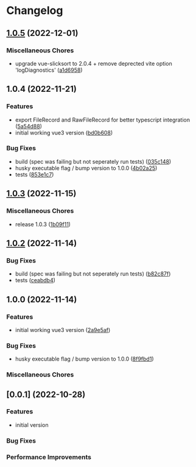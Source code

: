 # Changelog

## [1.0.5](https://github.com/boindil/vue-file-agent-next/compare/v1.0.4...v1.0.5) (2022-12-01)


### Miscellaneous Chores

* upgrade vue-slicksort to 2.0.4 + remove deprected vite option 'logDiagnostics' ([a1d6958](https://github.com/boindil/vue-file-agent-next/commit/a1d69581161d0885af174fd9a3a0116a35b0094a))

## 1.0.4 (2022-11-21)


### Features

* export FileRecord and RawFileRecord for better typescript integration ([5a54d88](https://github.com/boindil/vue-file-agent-next/commit/5a54d88e82c1addcccd53f92ec82faf5ad9e735c))
* initial working vue3 version ([bd0b608](https://github.com/boindil/vue-file-agent-next/commit/bd0b608473f62b00aa29b5fc6ced8123cb206d5c))


### Bug Fixes

* build (spec was failing but not seperately run tests) ([035c148](https://github.com/boindil/vue-file-agent-next/commit/035c14847dc1edeffc3c51a7ba1b7c4da081df6a))
* husky executable flag / bump version to 1.0.0 ([4b02a25](https://github.com/boindil/vue-file-agent-next/commit/4b02a25d41a484364f5c63af512de116ecb67341))
* tests ([853e1c7](https://github.com/boindil/vue-file-agent-next/commit/853e1c7f714f0970d3e05358ce5eaefcc84963e0))

## [1.0.3](https://github.com/boindil/vue-file-agent-next/compare/v1.0.2...v1.0.3) (2022-11-15)


### Miscellaneous Chores

* release 1.0.3 ([1b09f11](https://github.com/boindil/vue-file-agent-next/commit/1b09f1166746dd94d3d8618e0b3294aefde59d01))

## [1.0.2](https://github.com/boindil/vue-file-agent-next/compare/v1.0.0...v1.0.2) (2022-11-14)


### Bug Fixes

* build (spec was failing but not seperately run tests) ([b82c87f](https://github.com/boindil/vue-file-agent-next/commit/b82c87f5e7befac3327830f3a6e5315df52df4b9))
* tests ([ceabdb4](https://github.com/boindil/vue-file-agent-next/commit/ceabdb47f449647a4a625c7613f2cfa36308bcd5))

## 1.0.0 (2022-11-14)


### Features

* initial working vue3 version ([2a9e5af](https://github.com/boindil/vue-file-agent-next/commit/2a9e5af164f2eaf49503c87e280ea00a7bfb1dbd))


### Bug Fixes

* husky executable flag / bump version to 1.0.0 ([8f9fbd1](https://github.com/boindil/vue-file-agent-next/commit/8f9fbd1c4dea5056d9096f03663139553df6e306))


### Miscellaneous Chores

## [0.0.1] (2022-10-28)

### Features

* initial version

### Bug Fixes


### Performance Improvements
